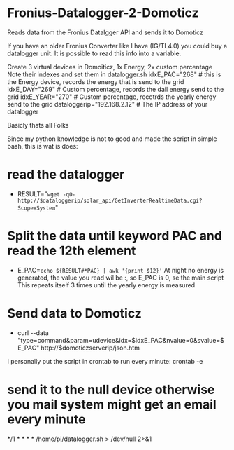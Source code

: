 # Fronius-Datalogger-2-Domoticz
Reads data from the Fronius Datalgger API and sends it to Domoticz

If you have an older Fronius Converter like I have (IG/TL4.0) you could buy a datalogger unit. It is possible to read this info into a variable.

Create 3 virtual devices in Domoiticz, 1x Energy, 2x custom percentage
Note their indexes and set them in datalogger.sh
idxE_PAC="268"   # this is the Energy device, records the energy that is send to the grid
idxE_DAY="269"   # Custom percentage, records the dail energy send to the grid
idxE_YEAR="270"  # Custom percentage, recotrds the yearly energy send to the grid
dataloggerip="192.168.2.12" # The IP address of your datalogger

Basicly thats all Folks

Since my python knowledge is not to good and made the script in simple bash, this is wat is does:
# read the datalogger
- RESULT="`wget -qO- http://$dataloggerip/solar_api/GetInverterRealtimeData.cgi?Scope=System`"

# Split the data until keyword PAC and read the 12th element
- E_PAC=`echo ${RESULT#*PAC} | awk '{print $12}'`
At night no energy is generated, the value you read wil be :, so E_PAC is 0, se the main script
This repeats itself 3 times until the yearly energy is measured

# Send data to Domoticz
- curl --data "type=command&param=udevice&idx=$idxE_PAC&nvalue=0&svalue=$E_PAC" http://$domoticzserverip/json.htm

I personally put the script in crontab to run every minute:
crontab -e

# send it to the null device otherwise you mail system might get an email every minute
*/1 * * * * /home/pi/datalogger.sh > /dev/null 2>&1

